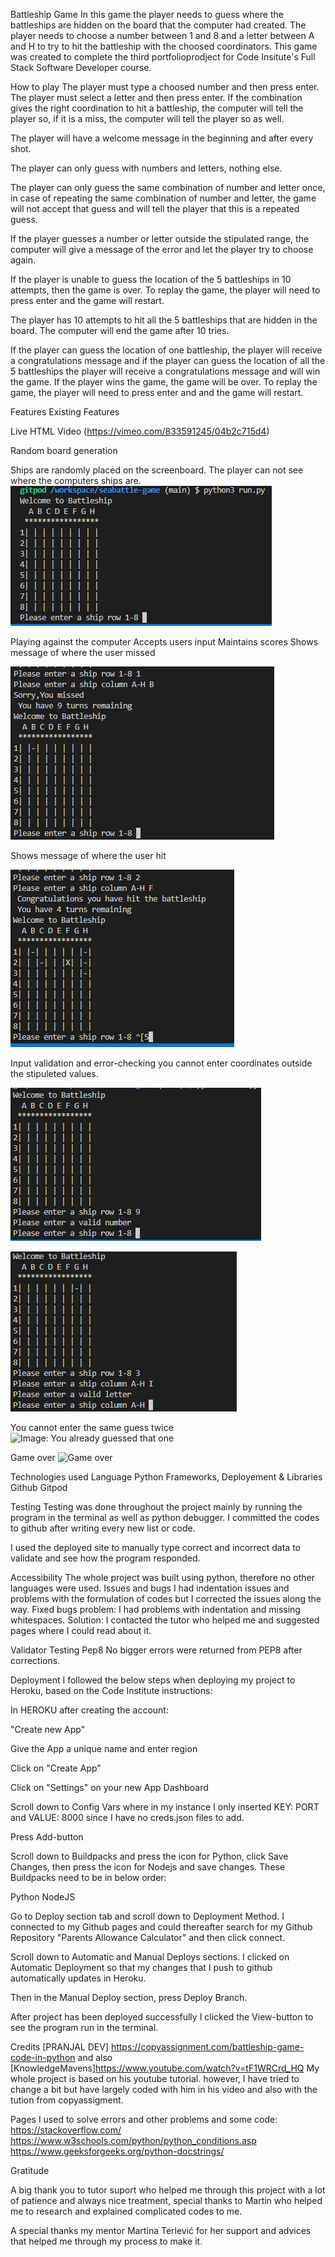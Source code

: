 Battleship Game
In this game the player needs to guess where the battleships are hidden on the board that the computer had created. 
The player needs to choose a number between 1 and 8 and a letter between A and H to try to hit the battleship with the choosed coordinators. This game was created to complete the third portfolioprodject for Code Insitute's Full Stack Software Developer course.

How to play
The player must type a choosed number and then press enter.
The player must select a letter and then press enter.
If the combination gives the right coordination to hit a battleship, the computer will tell the player so, if it is a miss, the computer will tell the player so as well.

The player will have a welcome message in the beginning and after every shot.

The player can only guess with numbers and letters, nothing else.

The player can only guess the same combination of number and letter once, in case of repeating the same combination of number and letter,  the game will not accept that guess and will tell the player that this is a repeated guess. 

If the player guesses a number or letter outside the stipulated range, the computer will give a message of the error and let the player try to choose again. 

If the player is unable to guess the location of the 5 battleships in 10 attempts, then the game is over. To replay the game, the player will need to press enter and the game will restart.

The player has 10 attempts to hit all the 5 battleships that are hidden in the board.
The computer will end the game after 10 tries. 

If the player can guess the location of one battleship, the player will receive a congratulations message and if the player can guess the location of all the 5 battleships the player will receive a congratulations message and will win the game. If the player wins the game, the game will be over. To replay the game, the player will need to press enter and and the game will restart. 

Features
Existing Features

Live 
HTML Video (https://vimeo.com/833591245/04b2c715d4)

Random board generation

Ships are randomly placed on the screenboard.
The player can not see where the computers ships are.
![Image of board before starting to play](images/before_playing.png)


Playing against the computer
Accepts users input
Maintains scores
Shows message of where the user missed

![Image of first miss](images/first%20miss.png)

Shows message of where the user hit

![Image of first hit](images/first%20hit.png)

Input validation and error-checking
you cannot enter coordinates outside the stipuleted values. 

![Image: You must enter a number](images/wrong%20number.png)

![Image: You must enter a letter](images/wrong%20letter.png)

You cannot enter the same guess twice
![Image: You already guessed that one](../seabattle-game/images//already-guessed.png)

Game over
![Game over](../seabattle-game/images//missed-game-over.png)


Technologies used
Language Python
Frameworks, Deployement & Libraries
Github
Gitpod

Testing
Testing was done throughout the project mainly by running the program in the terminal as well as python debugger. I committed the codes to github after writing every new list or code.

I used the deployed site to manually type correct and incorrect data to validate and see how the program responded.

Accessibility
The whole project was built using python, therefore no other languages were used.
Issues and bugs
I had indentation issues and problems with the formulation of codes but I corrected the issues along the way.
Fixed bugs
problem: I had problems with indentation and missing whitespaces.
Solution: I contacted the tutor who helped me and suggested pages where I could read about it.

Validator Testing
Pep8
No bigger errors were returned from PEP8 after corrections.

Deployment
I followed the below steps when deploying my project to Heroku, based on the Code Institute instructions:

In HEROKU after creating the account:

"Create new App"

Give the App a unique name and enter region

Click on "Create App"

Click on "Settings" on your new App Dashboard

Scroll down to Config Vars where in my instance I only inserted KEY: PORT and VALUE: 8000 since I have no creds.json files to add.

Press Add-button

Scroll down to Buildpacks and press the icon for Python, click Save Changes, then press the icon for Nodejs and save changes. These Buildpacks need to be in below order:

Python NodeJS

Go to Deploy section tab and scroll down to Deployment Method. I connected to my Github pages and could thereafter search for my Github Repository "Parents Allowance Calculator" and then click connect.

Scroll down to Automatic and Manual Deploys sections. I clicked on Automatic Deployment so that my changes that I push to github automatically updates in Heroku.

Then in the Manual Deploy section, press Deploy Branch.

After project has been deployed successfully I clicked the View-button to see the program run in the terminal.

Credits
[PRANJAL DEV] https://copyassignment.com/battleship-game-code-in-python and also [KnowledgeMavens]https://www.youtube.com/watch?v=tF1WRCrd_HQ
My whole project is based on his youtube tutorial. however, I have tried to change a bit but have largely coded with him in his video and also with the tution from copyassigment.

Pages I used to solve errors and other problems and some code: https://stackoverflow.com/  https://www.w3schools.com/python/python_conditions.asp https://www.geeksforgeeks.org/python-docstrings/

Gratitude

A big thank you to tutor suport who helped me through this project with a lot of patience and always nice treatment, special thanks to Martin who helped me to research and explained complicated codes to me.

A special thanks my mentor Martina Terlević for her support and advices that helped me through my process to make it.
